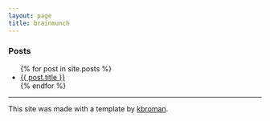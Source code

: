 ```yaml
---
layout: page
title: brainmunch
---
```


<h3>Posts</h3>
<ul>
  {% for post in site.posts %}
    <li>
      <a href="{{ post.url }}">{{ post.title }}</a>
    </li>
  {% endfor %}
</ul>

---

This site was made with a template by [kbroman](http://github.com/kbroman/simple_site).

